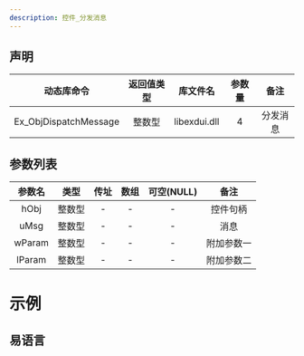 ```yaml
---
description: 控件_分发消息
---
```





## 声明

|      动态库命令       | 返回值类型 |   库文件名   | 参数量 |   备注   |
| :-------------------: | :--------: | :----------: | :----: | :------: |
| Ex_ObjDispatchMessage |   整数型   | libexdui.dll |   4    | 分发消息 |

## 参数列表

| 参数名 |  类型  | 传址 | 数组 | 可空(NULL) |    备注    |
| :----: | :----: | :--: | :--: | :--------: | :--------: |
|  hObj  | 整数型 |  -   |  -   |     -      |  控件句柄  |
|  uMsg  | 整数型 |  -   |  -   |     -      |    消息    |
| wParam | 整数型 |  -   |  -   |     -      | 附加参数一 |
| lParam | 整数型 |  -   |  -   |     -      | 附加参数二 |


# 示例

## 易语言

```basic

```
